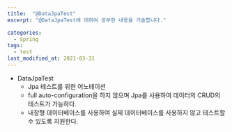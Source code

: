 ```yaml
---
title:  "@DataJpaTest"
excerpt: "@DataJpaTest에 대하여 공부한 내용을 기술합니다."

categories:
  - Spring
tags:
  - test
last_modified_at: 2021-03-31
---
```


* DataJpaTest
    * Jpa 테스트를 위한 어노테이션
    * full auto-configuration을 하지 않으며 Jpa를 사용하여 데이터의 CRUD의 테스트가 가능하다.
    * 내장형 데이터베이스를 사용하여 실제 데이터베이스를 사용하지 않고 테스트할 수 있도록 지원한다.